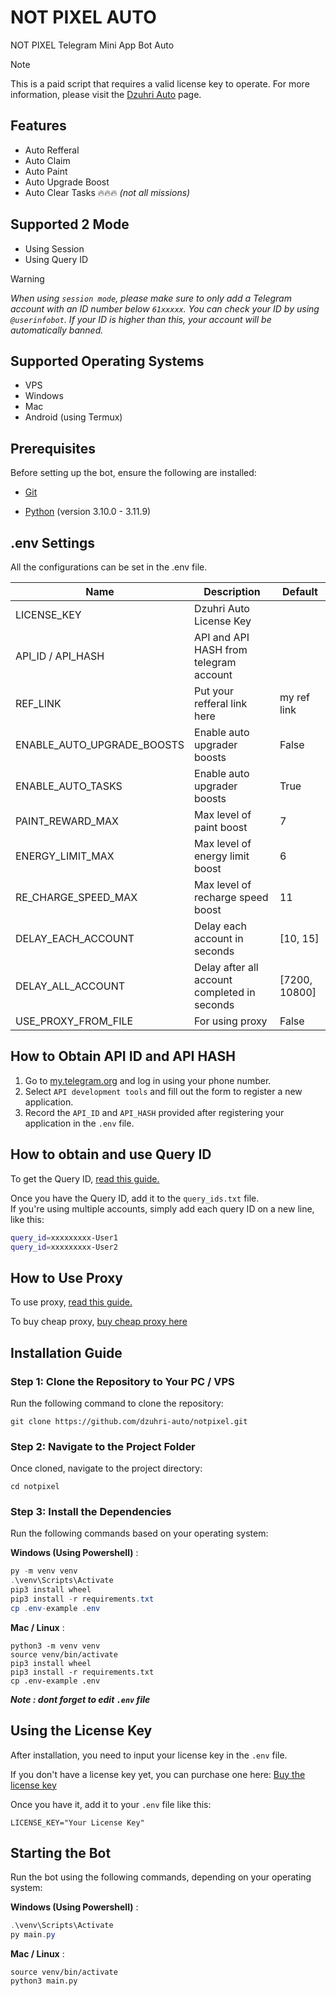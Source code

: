 # NOT PIXEL AUTO

NOT PIXEL Telegram Mini App Bot Auto

> [!NOTE]
> This is a paid script that requires a valid license key to operate. For more information, please visit the [Dzuhri Auto](https://irhamdz.notion.site/Dzuhri-Auto-10f53e55353080f98fbae250bd7172d1) page.

## Features

- Auto Refferal
- Auto Claim
- Auto Paint
- Auto Upgrade Boost
- Auto Clear Tasks 🔥🔥🔥 *(not all missions)*

## Supported 2 Mode

- Using Session
- Using Query ID

> [!WARNING]
> *When using `session mode`, please make sure to only add a Telegram account with an ID number below `61xxxxx`. You can check your ID by using `@userinfobot`. If your ID is higher than this, your account will be automatically banned.*

## Supported Operating Systems

- VPS
- Windows
- Mac
- Android (using Termux)

## Prerequisites

Before setting up the bot, ensure the following are installed:

- [Git](https://git-scm.com/downloads)

- [Python](https://www.python.org/downloads/) (version 3.10.0 - 3.11.9)

## .env Settings

All the configurations can be set in the .env file.

| Name                       | Description                                  | Default       |
| -------------------------- | -------------------------------------------- | ------------- |
| LICENSE_KEY                | Dzuhri Auto License Key                      |               |
| API_ID / API_HASH          | API and API HASH from telegram account       |               |
| REF_LINK                   | Put your refferal link here                  | my ref link   |
| ENABLE_AUTO_UPGRADE_BOOSTS | Enable auto upgrader boosts                  | False         |
| ENABLE_AUTO_TASKS          | Enable auto upgrader boosts                  | True          |
| PAINT_REWARD_MAX           | Max level of paint boost                     | 7             |
| ENERGY_LIMIT_MAX           | Max level of energy limit boost              | 6             |
| RE_CHARGE_SPEED_MAX        | Max level of recharge speed boost            | 11            |
| DELAY_EACH_ACCOUNT         | Delay each account in seconds                | [10, 15]      |
| DELAY_ALL_ACCOUNT          | Delay after all account completed in seconds | [7200, 10800] |
| USE_PROXY_FROM_FILE        | For using proxy                              | False         |

## How to Obtain API ID and API HASH

1. Go to [my.telegram.org](https://my.telegram.org/) and log in using your phone number.
2. Select `API development tools` and fill out the form to register a new application.
3. Record the `API_ID` and `API_HASH` provided after registering your application in the `.env` file.

## How to obtain and use Query ID

To get the Query ID, [read this guide.](https://irhamdz.notion.site/Tutorial-Get-Query-ID-f415621d4a9843d2a7a9ad2cfb9abeb4?pvs=74)

Once you have the Query ID, add it to the `query_ids.txt` file.</br>
If you're using multiple accounts, simply add each query ID on a new line, like this:

```bash
query_id=xxxxxxxxx-User1
query_id=xxxxxxxxx-User2
```

## How to Use Proxy

To use proxy, [read this guide.](https://irhamdz.notion.site/Use-Proxy-11153e553530807aaa14fdfde425723c?pvs=74)

To buy cheap proxy, [buy cheap proxy here](https://proxy-seller.com/?partner=QJGZSHEU86WI9Y)

## Installation Guide

### Step 1: Clone the Repository to Your PC / VPS

Run the following command to clone the repository:

```shell
git clone https://github.com/dzuhri-auto/notpixel.git
```

### Step 2: Navigate to the Project Folder

Once cloned, navigate to the project directory:

```shell
cd notpixel
```

### Step 3: Install the Dependencies

Run the following commands based on your operating system:

**Windows (Using Powershell)** :

```powershell
py -m venv venv
.\venv\Scripts\Activate
pip3 install wheel
pip3 install -r requirements.txt
cp .env-example .env
```

**Mac / Linux** :

```shell
python3 -m venv venv
source venv/bin/activate
pip3 install wheel
pip3 install -r requirements.txt
cp .env-example .env
```

***Note : dont forget to edit `.env` file***

## Using the License Key

After installation, you need to input your license key in the `.env` file.

If you don't have a license key yet, you can purchase one here: [Buy the license key](https://irhamdz.notion.site/Dzuhri-Auto-10f53e55353080f98fbae250bd7172d1)

Once you have it, add it to your `.env` file like this:

```note
LICENSE_KEY="Your License Key"
```

## Starting the Bot

Run the bot using the following commands, depending on your operating system:

**Windows (Using Powershell)** :

```powershell
.\venv\Scripts\Activate
py main.py
```

**Mac / Linux** :

```shell
source venv/bin/activate
python3 main.py
```
